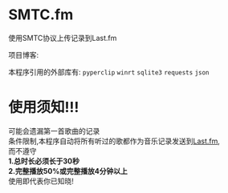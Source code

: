 # SMTC.fm
使用SMTC协议上传记录到Last.fm

项目博客:

本程序引用的外部库有: `pyperclip` `winrt` `sqlite3` `requests` `json`

# 使用须知!!!
可能会遗漏第一首歌曲的记录  
条件限制,本程序自动将所有听过的歌都作为音乐记录发送到[Last.fm](www.last.fm),  
而不遵守  
**1.总时长必须长于30秒**  
**2.完整播放50%或完整播放4分钟以上**  
使用即代表你已知晓!  

